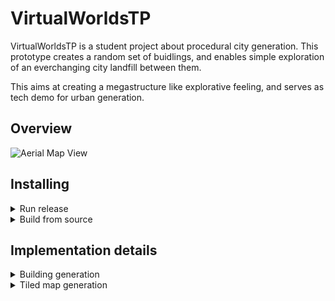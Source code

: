 # VirtualWorldsTP

VirtualWorldsTP is a student project about procedural city generation.
This prototype creates a random set of buidlings, and enables simple exploration of an everchanging city landfill between them.

This aims at creating a megastructure like explorative feeling, and serves as tech demo for urban generation.

## Overview

![Aerial Map View](https://user-images.githubusercontent.com/13661338/142252457-e76d2676-e395-4bd3-be23-bb9f769cf3ac.png)

## Installing

<details><summary>Run release</summary>
<p>
 
 - <a href="https://github.com/Ikeiwa/VirtualWorldsTP/releases/latest">Download latest version</a>

 - Run the release executable file. 

 </p>
</details>
<details><summary>Build from source</summary>
 
<p>

 - Clone the repository using git.
```bash
git clone https://github.com/Ikeiwa/VirtualWorldsTP
```
 - Open the root folder as a unity project:
 In unity hub:
 ```
 Installs > Install Editor > 2020.3.18f1
 Projects > Open > <Repository root path>
 ```
 
 - Either run in unity editor,
 or follow <a href="https://docs.unity3d.com/Manual/PublishingBuilds.html">Unity build procedure</a>.
 

</p>
</details>

## Implementation details

<details><summary>Building generation</summary>
<p>
<h3>Building definition</h3>
 
A building is defined by the following elements:
  - a <b>mesh</b>
  - a <b>2D position</b> on the map (x,z)
  - a <b>rectangular footprint</b> (sizeX,sizeZ)
  - a <b>procedural material structure</b> to customize the interior mapping shader for this specific building 
  - a <b>basetype</b> to generate the mesh
 
 Generating a building is as simple as:
 ```csharp
 // Initialize a new composer with a random seed
 BuildingComposer composer = new BuildingComposer(seed);
 // Compose a new building mesh of a given type, of the given size (in float, 1f = 1 meter).
 Mesh m = composer.ComposeNew(MetaBuildingType.Hive, 8, 8);
 // Instanciate the building prefab, containing the right materials already
 GameObject building = Instantiate(buildingPrefab, buildingRoot);
 // Add the mesh to the building instance
 building.GetComponent<MeshFilter>().mesh = buildingMesh;
 building.GetComponent<MeshCollider>().sharedMesh = buildingMesh;
 ```
 
 Note that this code does not procedurally generate random data for the interior mapping shader.<br/>
 To do so, you may use:
 ```csharp
  Material procMat = new Material(InteriorMapping);
  procMat.SetTextureScale(WindowsAlbedo,new Vector2(8,16));
        
 // TODO : change shader data here
        
 building.GetComponent<MeshRenderer>().material = procMat;
 ```
 
 Building types are limited to a set list of basetypes:
 ```csharp
 /// <summary>Meta type of building, generable by a <c>BuildingComposer</c></summary>
public enum MetaBuildingType {
    Debug, BrutalTower, DarkLordHQ, EmpireBuilding, Hive
}
```
Each basetype will generate differently according to the state of the composer's internal random number generator, providing diversity.<br/>
 If need be, it is possible to implement new basetypes:<br/>
 Start by adding an enum value of your type, with a compile time value.
  ```csharp
public enum MetaBuildingType {
    [...], mytypename
}
```
 In BuildingComposer.cs, add a function that takes a size and parametters you may need, and returns a mesh of your building contained within 0 and sizeN.
The minimal code to return a base with a cube on top is the following:
 ```csharp
 private Mesh ComposeMybuilding(float sizeX, float sizeZ) {
  var combine = GenCombineList();
  //Base
  CombineAdd(combine[1], PrimitiveFactory.GetMesh(PrimitiveType.Cube), new Vector3(sizeX / 2, 0.05f, sizeZ / 2), new Vector3(sizeX, 0.1f, sizeZ));
  // Cuve in the middle
  CombineAdd(combine[0], PrimitiveFactory.GetMesh(PrimitiveType.Cube), new Vector3(sizeX / 2, 0.6f, sizeZ / 2), new Vector3(1, 1, 1));
  return ComputeCombine(combine);
 }
 ```
 Then, simply add a mapping from your enum value to your function in the ComposeNew function:
 ```csharp
 Mesh toreturn = type switch {
  MetaBuildingType.BrutalTower => ComposeBrutalTower(sizeX, sizeZ)
  [...]
 ```
</p>
</details>
<details><summary>Tiled map generation</summary>
<p>
<h3>Building definition</h3>
 
A Tile is defined by the following elements:
  - a <b>Position in grid</b>
  - a <b>Base</b>
  - 4 <b>Buildings</b>
  - 4 <b>Connections</b>
 
Tiles are created by a manager based on the Player location and are stored in a Dictionnary with their location in the grid.
First we check a square of tiles around the player and if a position is not in dictionnary we spawn a tile.
```csharp
for (int x = 0; x < viewDistance; x++)
{
    for (int y = 0; y < viewDistance; y++)
    {
        SpawnTile(x-halfView+currentPlayerTile.x, y-halfView+currentPlayerTile.y);
        yield return new WaitForEndOfFrame();
    }
}
```
When a tile spawn we define four 2D bounds defining the buildings present in the tile.
Then we randomly close each connection (north, south, east, west) by extending the bounds to touch a neighbor one.
```csharp
BuildingBound boundNE = new BuildingBound(new Vector2(2,2),new Vector2(15,15));
BuildingBound boundNW = new BuildingBound(new Vector2(-2,2),new Vector2(-15,15));
BuildingBound boundSE = new BuildingBound(new Vector2(2,-2),new Vector2(15,-15));
BuildingBound boundSW = new BuildingBound(new Vector2(-2,-2),new Vector2(-15,-15));

//connection up
if (Random.value < 0.25f)
{
    boundNE.SnapTo(boundNW);
    connections[Vector2Int.up] = false;
} 
```
Once all of that is done we can call the building Composer to generate each corner building.
</p>
</details>
